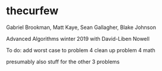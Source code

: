 # thecurfew

Gabriel Brookman, Matt Kaye, Sean Gallagher, Blake Johnson

Advanced Algorithms winter 2019 with David-Liben Nowell

To do:
add worst case to problem 4
clean up problem 4 math

presumably also stuff for the other 3 problems
